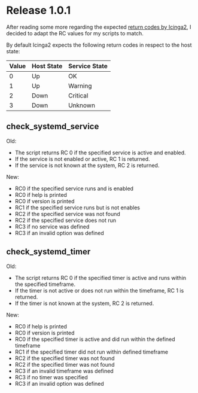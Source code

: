 # Release 1.0.1

After reading some more regarding the expected [return codes by Icinga2][1], I
decided to adapt the RC values for my scripts to match.

By default Icinga2 expects the following return codes in respect to the host
state:

| Value | Host State  | Service State |
|-------|-------------|---------------|
| 0     | Up          | OK            |
| 1     | Up          | Warning       |
| 2     | Down        | Critical      |
| 3     | Down        | Unknown       |

## check_systemd_service

Old:

* The script returns RC 0 if the specified service is active and enabled.
* If the service is not enabled or active, RC 1 is returned.
* If the service is not known at the system, RC 2 is returned.

New:

* RC0 if the specified service runs and is enabled
* RC0 if help is printed
* RC0 if version is printed
* RC1 if the specified service runs but is not enables
* RC2 if the specified service was not found
* RC2 if the specified service does not run
* RC3 if no service was defined
* RC3 if an invalid option was defined

## check_systemd_timer

Old:

* The script returns RC 0 if the specified timer is active and runs within the
  specified timeframe.
* If the timer is not active or does not run within the timeframe, RC 1 is
  returned.
* If the timer is not known at the system, RC 2 is returned.

New:

* RC0 if help is printed
* RC0 if version is printed
* RC0 if the specified timer is active and did run within the defined timeframe
* RC1 if the specified timer did not run within defined timeframe
* RC2 if the specified timer was not found
* RC2 if the specified timer was not found
* RC3 if an invalid timeframe was defined
* RC3 if no timer was specified
* RC3 if an invalid option was defined

[1]: https://icinga.com/docs/icinga-2/latest/doc/03-monitoring-basics/#check-result-state-mapping
